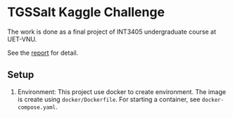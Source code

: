 # TGSSalt Kaggle Challenge

The work is done as a final project of INT3405 undergraduate course at UET-VNU.

See the [report](./INT3405_Report.pdf) for detail.

## Setup
1. Environment: This project use docker to create environment. The image is create using `docker/Dockerfile`. For starting a container, see `docker-compose.yaml`.
